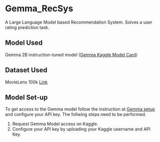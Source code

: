 # Gemma_RecSys
A Large Language Model based Recommendation System. Solves a user rating prediction task. 

## Model Used 
Gemma 2B instruction-tuned model ([Gemma Kaggle Model Card](https://www.kaggle.com/models/google/gemma-2/tfLite/gemma2-2b-it-gpu-int8))

## Dataset Used
MovieLens 100k [Link](https://grouplens.org/datasets/movielens/100k/)

## Model Set-up 
To get access to the Gemma model follow the instruction at [Gemma setup](https://ai.google.dev/gemma/docs/setup) and configure your API key. 
The follwing steps need to be performed.
1. Request Gemma Model access on Kaggle.
2. Configure your API key by uploading your Kaggle username and API Key.


